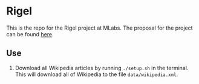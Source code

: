 # Rigel
This is the repo for the Rigel project at MLabs. The proposal for the project can be found [here](https://proposals.deepfunding.ai/graduated/under-review/e5b9301b-f1e3-4198-b6f3-66ee3484b311).

## Use
1. Download all Wikipedia articles by running `./setup.sh` in the terminal. This will download all of Wikipedia to the file `data/wikipedia.xml`.
